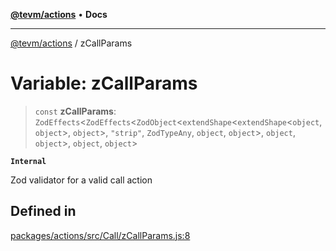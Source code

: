 [**@tevm/actions**](../README.md) • **Docs**

***

[@tevm/actions](../globals.md) / zCallParams

# Variable: zCallParams

> `const` **zCallParams**: `ZodEffects`\<`ZodEffects`\<`ZodObject`\<`extendShape`\<`extendShape`\<`object`, `object`\>, `object`\>, `"strip"`, `ZodTypeAny`, `object`, `object`\>, `object`, `object`\>, `object`, `object`\>

**`Internal`**

Zod validator for a valid call action

## Defined in

[packages/actions/src/Call/zCallParams.js:8](https://github.com/evmts/tevm-monorepo/blob/main/packages/actions/src/Call/zCallParams.js#L8)
